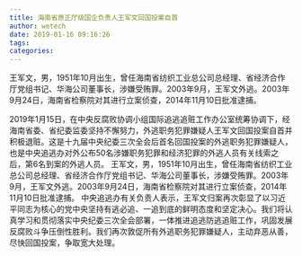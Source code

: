 ```yaml
---
title: 海南省原正厅级国企负责人王军文回国投案自首
author: wetech
date: 2019-01-16 09:16:26
tags: 
categories: 
---
```

王军文，男，1951年10月出生，曾任海南省纺织工业总公司总经理、省经济合作厅党组书记、华海公司董事长，涉嫌受贿罪。2003年9月，王军文外逃。2003年9月24日，海南省检察院对其进行立案侦查，2014年11月10日批准逮捕。
<!-- more -->
2019年1月15日，在中央反腐败协调小组国际追逃追赃工作办公室统筹协调下，经海南省委、省纪委监委坚持不懈努力，外逃职务犯罪嫌疑人王军文回国投案自首并积极退赃。这是十九届中央纪委三次全会后首名回国投案的外逃职务犯罪嫌疑人，也是中央追逃办对外公布50名涉嫌职务犯罪和经济犯罪的外逃人员有关线索之后，第6名到案的外逃人员。
王军文，男，1951年10月出生，曾任海南省纺织工业总公司总经理、省经济合作厅党组书记、华海公司董事长，涉嫌受贿罪。2003年9月，王军文外逃。2003年9月24日，海南省检察院对其进行立案侦查，2014年11月10日批准逮捕。
中央追逃办有关负责人表示，王军文归案再次彰显了以习近平同志为核心的党中央坚持有逃必追、一追到底的鲜明态度和坚定决心。我们将认真学习和贯彻落实中央纪委三次全会部署，一体推进追逃防逃追赃工作，巩固发展反腐败斗争压倒性胜利。我们再次敦促所有外逃职务犯罪嫌疑人，主动弃恶从善，尽快回国投案，争取宽大处理。
 
 
